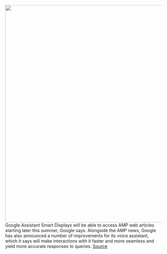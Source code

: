<img src='https://cdn.vox-cdn.com/thumbor/x1nLW46hY0KUUDwjKtSaQj1TXOE=/0x0:2040x1360/1200x800/filters:focal(1053x474:1379x800)/cdn.vox-cdn.com/uploads/chorus_image/image/66947325/dseifert_181018_3039_1192.0.jpg' width='700px' /><br/>
Google Assistant Smart Displays will be able to access AMP web articles starting later this summer, Google says. Alongside the AMP news, Google has also announced a number of improvements for its voice assistant, which it says will make interactions with it faster and more seamless and yield more accurate responses to queries.
<a href='https://www.theverge.com/2020/6/17/21294003/google-smart-displays-amp-articles-voice-assistant-news-developer-tools'> Source <a/>